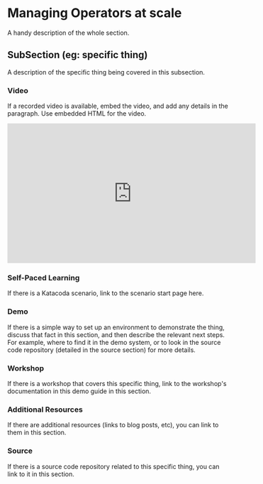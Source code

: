 # Managing Operators at scale
A handy description of the whole section.

## SubSection (eg: specific thing)
A description of the specific thing being covered in this subsection.

### Video
If a recorded video is available, embed the video, and add any details in the
paragraph. Use embedded HTML for the video.

<iframe width="560" height="315" src="https://www.youtube.com/embed/sjsX6-WZ_Y4" frameborder="0" allow="accelerometer; autoplay; encrypted-media; gyroscope; picture-in-picture" allowfullscreen></iframe>

### Self-Paced Learning
If there is a Katacoda scenario, link to the scenario start page here.

### Demo
If there is a simple way to set up an environment to demonstrate the thing,
discuss that fact in this section, and then describe the relevant next steps.
For example, where to find it in the demo system, or to look in the source
code repository (detailed in the source section) for more details.

### Workshop
If there is a workshop that covers this specific thing, link to the
workshop's documentation in this demo guide in this section.

### Additional Resources
If there are additional resources (links to blog posts, etc), you can link to
them in this section.

### Source
If there is a source code repository related to this specific thing, you can
link to it in this section.
